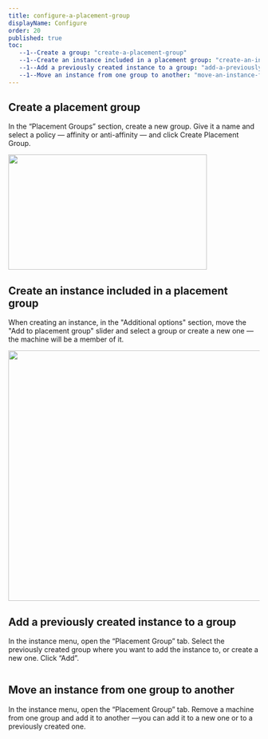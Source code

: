 ```yaml
---
title: configure-a-placement-group
displayName: Configure
order: 20
published: true
toc:
   --1--Create a group: "create-a-placement-group"
   --1--Create an instance included in a placement group: "create-an-instance-included-in-a-placement-group"
   --1--Add a previously created instance to a group: "add-a-previously-created-instance-to-a-group"
   --1--Move an instance from one group to another: "move-an-instance-from-one-group-to-another"
---
```

  
  
  

Create a placement group
------------------------

In the “Placement Groups” section, create a new group. Give it a name and select a policy — affinity or anti-affinity — and click Create Placement Group.

[<img src="https://support.gcore.com/hc/article_attachments/4408114694289/image-6.png" alt="">](https://support.gcorelabs.com/hc/article_attachments/4408114694289/image-6.png)[<img src="https://support.gcore.com/hc/article_attachments/4408114693777/image-7.png" alt="" width="398" height="231">](https://support.gcorelabs.com/hc/article_attachments/4408114693777/image-7.png)

Create an instance included in a placement group
------------------------------------------------

When creating an instance, in the "Additional options" section, move the "Add to placement group" slider and select a group or create a new one — the machine will be a member of it.

[<img src="https://support.gcore.com/hc/article_attachments/4408106493073/image-8.png" alt="" width="509" height="502">](https://support.gcorelabs.com/hc/article_attachments/4408106493073/image-8.png)

Add a previously created instance to a group
--------------------------------------------

In the instance menu, open the “Placement Group” tab. Select the previously created group where you want to add the instance to, or create a new one. Click “Add”.

[<img src="https://support.gcore.com/hc/article_attachments/4408114696337/image-9.png" alt="">](https://support.gcorelabs.com/hc/article_attachments/4408114696337/image-9.png)

Move an instance from one group to another
------------------------------------------

In the instance menu, open the “Placement Group” tab. Remove a machine from one group and add it to another —you can add it to a new one or to a previously created one.

[<img src="https://support.gcore.com/hc/article_attachments/4408114696977/image-10.png" alt="">](https://support.gcorelabs.com/hc/article_attachments/4408114696977/image-10.png)[<img src="https://support.gcore.com/hc/article_attachments/4408106493329/image-11.png" alt="">](https://support.gcorelabs.com/hc/article_attachments/4408106493329/image-11.png)